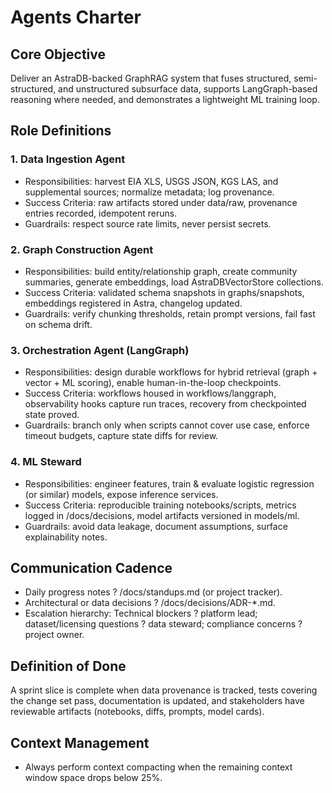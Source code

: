 # Agents Charter

## Core Objective
Deliver an AstraDB-backed GraphRAG system that fuses structured, semi-structured, and unstructured subsurface data, supports LangGraph-based reasoning where needed, and demonstrates a lightweight ML training loop.

## Role Definitions

### 1. Data Ingestion Agent
- Responsibilities: harvest EIA XLS, USGS JSON, KGS LAS, and supplemental sources; normalize metadata; log provenance.
- Success Criteria: raw artifacts stored under data/raw, provenance entries recorded, idempotent reruns.
- Guardrails: respect source rate limits, never persist secrets.

### 2. Graph Construction Agent
- Responsibilities: build entity/relationship graph, create community summaries, generate embeddings, load AstraDBVectorStore collections.
- Success Criteria: validated schema snapshots in graphs/snapshots, embeddings registered in Astra, changelog updated.
- Guardrails: verify chunking thresholds, retain prompt versions, fail fast on schema drift.

### 3. Orchestration Agent (LangGraph)
- Responsibilities: design durable workflows for hybrid retrieval (graph + vector + ML scoring), enable human-in-the-loop checkpoints.
- Success Criteria: workflows housed in workflows/langgraph, observability hooks capture run traces, recovery from checkpointed state proved.
- Guardrails: branch only when scripts cannot cover use case, enforce timeout budgets, capture state diffs for review.

### 4. ML Steward
- Responsibilities: engineer features, train & evaluate logistic regression (or similar) models, expose inference services.
- Success Criteria: reproducible training notebooks/scripts, metrics logged in /docs/decisions, model artifacts versioned in models/ml.
- Guardrails: avoid data leakage, document assumptions, surface explainability notes.

## Communication Cadence
- Daily progress notes ? /docs/standups.md (or project tracker).
- Architectural or data decisions ? /docs/decisions/ADR-*.md.
- Escalation hierarchy: Technical blockers ? platform lead; dataset/licensing questions ? data steward; compliance concerns ? project owner.

## Definition of Done
A sprint slice is complete when data provenance is tracked, tests covering the change set pass, documentation is updated, and stakeholders have reviewable artifacts (notebooks, diffs, prompts, model cards).

## Context Management
- Always perform context compacting when the remaining context window space drops below 25%.
